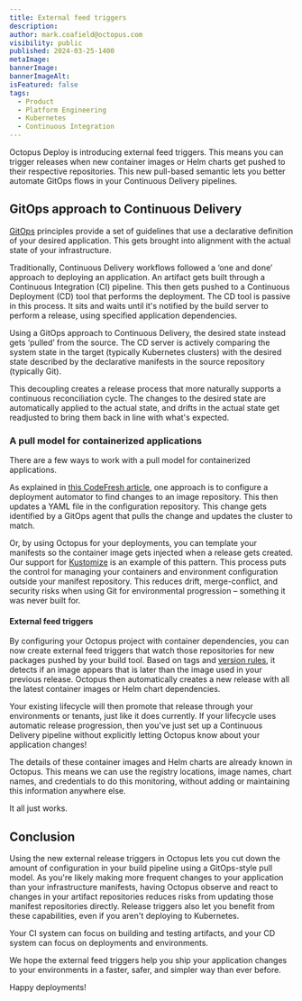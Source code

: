 ```yaml
---
title: External feed triggers
description: 
author: mark.coafield@octopus.com
visibility: public
published: 2024-03-25-1400
metaImage: 
bannerImage: 
bannerImageAlt: 
isFeatured: false
tags: 
  - Product
  - Platform Engineering
  - Kubernetes
  - Continuous Integration
---
```


Octopus Deploy is introducing external feed triggers. This means you can trigger releases when new container images or Helm charts get pushed to their respective repositories. This new pull-based semantic lets you better automate GitOps flows in your Continuous Delivery pipelines.

## GitOps approach to Continuous Delivery

[GitOps](https://opengitops.dev/) principles provide a set of guidelines that use a declarative definition of your desired application. This gets brought into alignment with the actual state of your infrastructure.

Traditionally, Continuous Delivery workflows followed a ‘one and done’ approach to deploying an application. An artifact gets built through a Continuous Integration (CI) pipeline. This then gets pushed to a Continuous Deployment (CD) tool that performs the deployment. The CD tool is passive in this process. It sits and waits until it's notified by the build server to perform a release, using specified application dependencies.

Using a GitOps approach to Continuous Delivery, the desired state instead gets ‘pulled’ from the source. The CD server is actively comparing the system state in the target (typically Kubernetes clusters) with the desired state described by the declarative manifests in the source repository (typically Git). 

This decoupling creates a release process that more naturally supports a continuous reconciliation cycle. The changes to the desired state are automatically applied to the actual state, and drifts in the actual state get readjusted to bring them back in line with what's expected.

### A pull model for containerized applications

There are a few ways to work with a pull model for containerized applications.

As explained in [this CodeFresh article](https://codefresh.io/learn/gitops/gitops-workflow-vs-traditional-workflow-what-is-the-difference/),  one approach is to configure a deployment automator to find changes to an image repository. This then updates a YAML file in the configuration repository. This change gets identified by a GitOps agent that pulls the change and updates the cluster to match.

Or, by using Octopus for your deployments, you can template your manifests so the container image gets injected when a release gets created. Our support for [Kustomize](https://octopus.com/docs/deployments/kubernetes/kustomize) is an example of this pattern. This process puts the control for managing your containers and environment configuration outside your manifest repository. This reduces drift, merge-conflict, and security risks when using Git for environmental progression – something it was never built for.

#### External feed triggers

By configuring your Octopus project with container dependencies, you can now create external feed triggers that watch those repositories for new packages pushed by your build tool. Based on tags and [version rules](https://octopus.com/docs/releases/channels#version-rules), it detects if an image appears that is later than the image used in your previous release. Octopus then automatically creates a new release with all the latest container images or Helm chart dependencies. 

Your existing lifecycle will then promote that release through your environments or tenants, just like it does currently. If your lifecycle uses automatic release progression, then you've just set up a Continuous Delivery pipeline without explicitly letting Octopus know about your application changes! 

The details of these container images and Helm charts are already known in Octopus. This means we can use the registry locations, image names, chart names, and credentials to do this monitoring, without adding or maintaining this information anywhere else.

It all just works.

## Conclusion

Using the new external release triggers in Octopus lets you cut down the amount of configuration in your build pipeline using a GitOps-style pull model. As you're likely making more frequent changes to your application than your infrastructure manifests, having Octopus observe and react to changes in your artifact repositories reduces risks from updating those manifest repositories directly. Release triggers also let you benefit from these capabilities, even if you aren't deploying to Kubernetes.

Your CI system can focus on building and testing artifacts, and your CD system can focus on deployments and environments.

We hope the external feed triggers help you ship your application changes to your environments in a faster, safer, and simpler way than ever before.

Happy deployments!